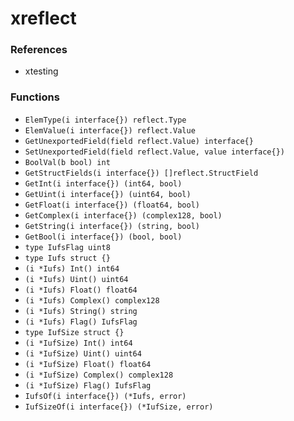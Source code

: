 # xreflect

### References

+ xtesting

### Functions

+ `ElemType(i interface{}) reflect.Type`
+ `ElemValue(i interface{}) reflect.Value`
+ `GetUnexportedField(field reflect.Value) interface{}`
+ `SetUnexportedField(field reflect.Value, value interface{})`
+ `BoolVal(b bool) int`
+ `GetStructFields(i interface{}) []reflect.StructField`
+ `GetInt(i interface{}) (int64, bool)`
+ `GetUint(i interface{}) (uint64, bool)`
+ `GetFloat(i interface{}) (float64, bool)`
+ `GetComplex(i interface{}) (complex128, bool)`
+ `GetString(i interface{}) (string, bool)`
+ `GetBool(i interface{}) (bool, bool)`
+ `type IufsFlag uint8`
+ `type Iufs struct {}`
+ `(i *Iufs) Int() int64`
+ `(i *Iufs) Uint() uint64`
+ `(i *Iufs) Float() float64`
+ `(i *Iufs) Complex() complex128`
+ `(i *Iufs) String() string`
+ `(i *Iufs) Flag() IufsFlag`
+ `type IufSize struct {}`
+ `(i *IufSize) Int() int64`
+ `(i *IufSize) Uint() uint64`
+ `(i *IufSize) Float() float64`
+ `(i *IufSize) Complex() complex128`
+ `(i *IufSize) Flag() IufsFlag`
+ `IufsOf(i interface{}) (*Iufs, error)`
+ `IufSizeOf(i interface{}) (*IufSize, error)`

